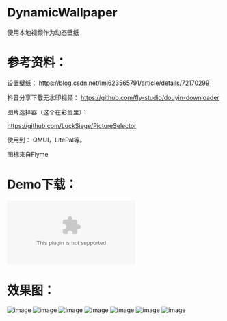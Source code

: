 # DynamicWallpaper

使用本地视频作为动态壁纸

# 参考资料：

设置壁纸：
https://blog.csdn.net/lmj623565791/article/details/72170299

抖音分享下载无水印视频：
https://github.com/fly-studio/douyin-downloader

图片选择器（这个在彩蛋里）：

https://github.com/LuckSiege/PictureSelector


使用到：
QMUI，LitePal等。

图标来自Flyme

# Demo下载：

![apk](https://github.com/theoneee/DynamicWallpaper/raw/master/resource/wallpaper_release_1.3.0.apk)


# 效果图：

![image](https://github.com/theoneee/DynamicWallpaper/raw/master/resource/preview1.jpg)
![image](https://github.com/theoneee/DynamicWallpaper/raw/master/resource/preview2.jpg)
![image](https://github.com/theoneee/DynamicWallpaper/raw/master/resource/preview3.jpg)
![image](https://github.com/theoneee/DynamicWallpaper/raw/master/resource/preview4.jpg)
![image](https://github.com/theoneee/DynamicWallpaper/raw/master/resource/preview5.jpg)
![image](https://github.com/theoneee/DynamicWallpaper/raw/master/resource/preview6.jpg)
![image](https://github.com/theoneee/DynamicWallpaper/raw/master/resource/preview7.jpg)


